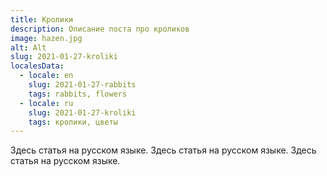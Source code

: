 ```yaml
---
title: Кролики
description: Описание поста про кроликов
image: hazen.jpg
alt: Alt
slug: 2021-01-27-kroliki
localesData:
  - locale: en
    slug: 2021-01-27-rabbits
    tags: rabbits, flowers
  - locale: ru
    slug: 2021-01-27-kroliki
    tags: кролики, цветы
---
```

Здесь статья на русском языке. Здесь статья на русском языке. Здесь статья на русском языке. 